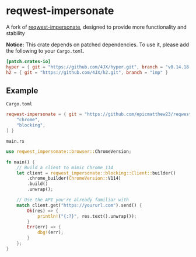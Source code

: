 # reqwest-impersonate

A fork of [reqwest-impersonate](https://github.com/4JX/reqwest-impersonate), designed to provide more functionality and stability

**Notice:** This crate depends on patched dependencies. To use it, please add the following to your `Cargo.toml`.

```toml
[patch.crates-io]
hyper = { git = "https://github.com/4JX/hyper.git", branch = "v0.14.18-patched" }
h2 = { git = "https://github.com/4JX/h2.git", branch = "imp" }
```

## Example

`Cargo.toml`

```toml
reqwest-impersonate = { git = "https://github.com/epicmatthew23/reqwest-impersonate.git", default-features = false, features = [
    "chrome",
    "blocking",
] }
```

`main.rs`

```rs
use reqwest_impersonate::browser::ChromeVersion;

fn main() {
    // Build a client to mimic Chrome 114
    let client = reqwest_impersonate::blocking::Client::builder()
        .chrome_builder(ChromeVersion::V114)
        .build()
        .unwrap();

    // Use the API you're already familiar with
    match client.get("https://yoururl.com").send() {
        Ok(res) => {
            println!("{:?}", res.text().unwrap());
        }
        Err(err) => {
            dbg!(err);
        }
    };
}
```
